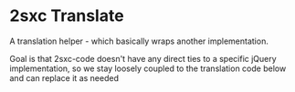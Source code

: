 ﻿# 2sxc Translate

A translation helper - which basically wraps another implementation.

Goal is that 2sxc-code doesn't have any direct ties to a specific jQuery implementation, 
so we stay loosely coupled to the translation code below and can replace it as needed